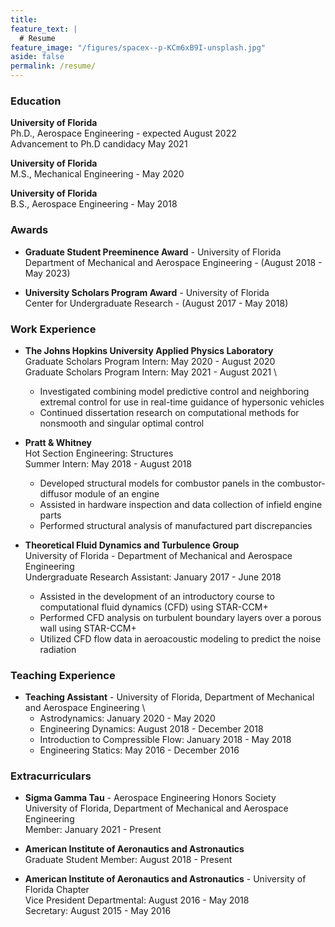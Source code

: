```yaml
---
title: 
feature_text: |
  # Resume
feature_image: "/figures/spacex--p-KCm6xB9I-unsplash.jpg"
aside: false
permalink: /resume/
---
```


<!-- ---
layout: page
title: Resume
permalink: /resume/
--- -->

### Education

**University of Florida** \
Ph.D., Aerospace Engineering - expected August 2022 \
Advancement to Ph.D candidacy May 2021

**University of Florida** \
M.S., Mechanical Engineering - May 2020 

**University of Florida** \
B.S., Aerospace Engineering - May 2018 

### Awards
* **Graduate Student Preeminence Award** - University of Florida \
Department of Mechanical and Aerospace Engineering - (August 2018 - May 2023) 

* **University Scholars Program Award** - University of Florida \
Center for Undergraduate Research - (August 2017 - May 2018) 

### Work Experience

* **The Johns Hopkins University Applied Physics Laboratory** \
Graduate Scholars Program Intern: May 2020 - August 2020 \
Graduate Scholars Program Intern: May 2021 - August 2021 \
    * Investigated combining model predictive control and neighboring extremal control for use in real-time guidance of
hypersonic vehicles 
    * Continued dissertation research on computational methods for nonsmooth and singular optimal control

* **Pratt & Whitney** \
Hot Section Engineering: Structures \
Summer Intern: May 2018 - August 2018 
    * Developed  structural models for combustor panels in the combustor-diffusor module of an engine 
    * Assisted in hardware inspection and data collection of infield engine parts 
    * Performed structural analysis of manufactured part discrepancies 

* **Theoretical Fluid Dynamics and Turbulence Group** \
University of Florida - Department of Mechanical and Aerospace Engineering \
Undergraduate Research Assistant: January 2017 - June 2018
    * Assisted in the development of an introductory course to computational fluid dynamics (CFD) using STAR-CCM+
    * Performed CFD analysis on turbulent boundary layers over a porous wall using STAR-CCM+
    * Utilized CFD flow data in aeroacoustic modeling to predict the noise radiation    

### Teaching Experience
* **Teaching Assistant** - University of Florida, Department of Mechanical and Aerospace Engineering \
    * Astrodynamics: January 2020 - May 2020 
    * Engineering Dynamics: August 2018 - December 2018 
    * Introduction to Compressible Flow: January 2018 - May 2018 
    * Engineering Statics: May 2016 - December 2016

### Extracurriculars

* **Sigma Gamma Tau** - Aerospace Engineering Honors Society \
University of Florida, Department of Mechanical and Aerospace Engineering \
Member: January 2021 - Present 

* **American Institute of Aeronautics and Astronautics**  \
Graduate Student Member: August 2018 - Present 

* **American Institute of Aeronautics and Astronautics** - University of Florida Chapter \
Vice President Departmental: August 2016 - May 2018 \
Secretary: August 2015 - May 2016 
